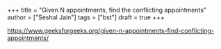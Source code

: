 +++
title = "Given N appointments, find the conflicting appointments"
author = ["Seshal Jain"]
tags = ["bst"]
draft = true
+++

<https://www.geeksforgeeks.org/given-n-appointments-find-conflicting-appointments/>
